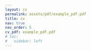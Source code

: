 ```yaml
---
layout: cv
permalink: assets/pdf/example_pdf.pdf
title: cv
nav: true
nav_order: 5
cv_pdf: example_pdf.pdf
# toc:
#   sidebar: left
---
```

